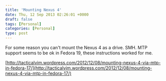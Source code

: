 ```yaml
---
title: 'Mounting Nexus 4'
date: Thu, 12 Sep 2013 02:26:01 +0000
draft: false
tags: [Personal]
categories: [Personal]
type: post
---
```


For some reason you can't mount the Nexus 4 as a drive. SMH. MTP support seems to be ok in Fedora 19, these instructions worked for me.

[http://tacticalvim.wordpress.com/2012/12/08/mounting-nexus-4-via-mtp-in-fedora-17/](http://tacticalvim.wordpress.com/2012/12/08/mounting-nexus-4-via-mtp-in-fedora-17/)